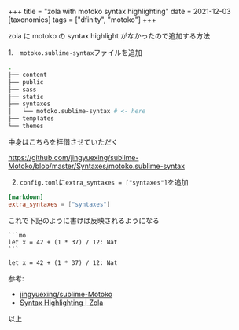 +++
title = "zola with motoko syntax highlighting"
date = 2021-12-03
[taxonomies]
tags = ["dfinity", "motoko"]
+++

zola に motoko の syntax highlight がなかったので追加する方法

1.　`motoko.sublime-syntax`ファイルを追加

```sh
.
├── content
├── public
├── sass
├── static
├── syntaxes
│   └── motoko.sublime-syntax # <- here
├── templates
└── themes
```

中身はこちらを拝借させていただく

<https://github.com/jingyuexing/sublime-Motoko/blob/master/Syntaxes/motoko.sublime-syntax>

2. `config.toml`に`extra_syntaxes = ["syntaxes"]`を追加

```toml
[markdown]
extra_syntaxes = ["syntaxes"]
```

これで下記のように書けば反映されるようになる

````
```mo
let x = 42 + (1 * 37) / 12: Nat
```
````

```mo
let x = 42 + (1 * 37) / 12: Nat
```

参考:

- [jingyuexing/sublime-Motoko](https://github.com/jingyuexing/sublime-Motoko)
- [Syntax Highlighting | Zola](https://www.getzola.org/documentation/content/syntax-highlighting/)

以上
